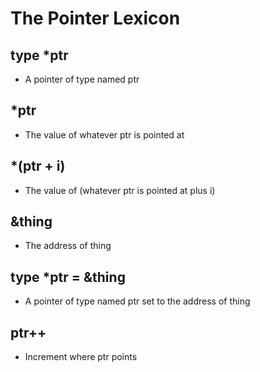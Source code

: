 # The Pointer Lexicon

## type \*ptr
- A pointer of type named ptr

## \*ptr
- The value of whatever ptr is pointed at

## \*(ptr + i)
- The value of (whatever ptr is pointed at plus i)

## &thing
- The address of thing

## type \*ptr = &thing
- A pointer of type named ptr set to the address of thing

## ptr++
- Increment where ptr points

